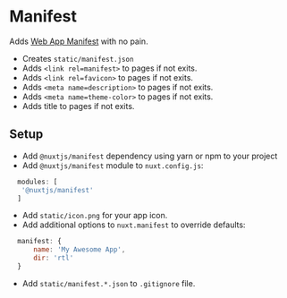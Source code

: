 # Manifest
Adds [Web App Manifest](https://developer.mozilla.org/en-US/docs/Web/Manifest) with no pain.

- Creates `static/manifest.json`
- Adds `<link rel=manifest>` to pages if not exits.
- Adds `<link rel=favicon>` to pages if not exits.
- Adds `<meta name=description>` to pages if not exits.
- Adds `<meta name=theme-color>` to pages if not exits.
- Adds title to pages if not exits.

## Setup
- Add `@nuxtjs/manifest` dependency using yarn or npm to your project
- Add `@nuxtjs/manifest` module to `nuxt.config.js`:
```js
  modules: [
   '@nuxtjs/manifest'
  ]
````
- Add `static/icon.png` for your app icon.
- Add additional options to `nuxt.manifest` to override defaults:
```js
  manifest: {
      name: 'My Awesome App',
      dir: 'rtl'
  }
```
- Add `static/manifest.*.json` to `.gitignore` file.
